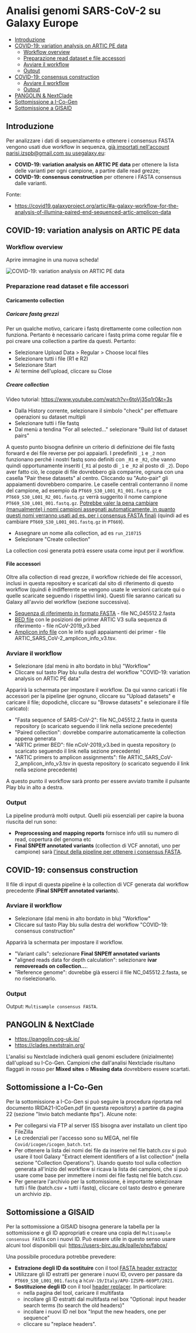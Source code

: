 # Analisi genomi SARS-CoV-2 su Galaxy Europe

<!-- TOC START min:2 max:3 link:true asterisk:false update:true -->
- [Introduzione](#introduzione)
- [COVID-19: variation analysis on ARTIC PE data](#covid-19-variation-analysis-on-artic-pe-data)
    - [Workflow overview](#workflow-overview)
    - [Preparazione read dataset e file accessori](#preparazione-read-dataset-e-file-accessori)
    - [Avviare il workflow](#avviare-il-workflow)
    - [Output](#output)
- [COVID-19: consensus construction](#covid-19-consensus-construction)
    - [Avviare il workflow](#avviare-il-workflow-1)
    - [Output](#output-1)
- [PANGOLIN & NextClade](#pangolin--nextclade)
- [Sottomissione a I-Co-Gen](#sottomissione-a-i-co-gen)
- [Sottomissione a GISAID](#sottomissione-a-gisaid)
<!-- TOC END -->

## Introduzione

Per analizzare i dati di sequenziamento e ottenere i consensus FASTA vengono usati due workflow in sequenza, <u>già importati nell'account parisi.izspb@gmail.com su [usegalaxy.eu](https://usegalaxy.eu)</u>:

- **COVID-19: variation analysis on ARTIC PE data** per ottenere la lista delle varianti per ogni campione, a partire dalle read grezze;
- **COVID-19: consensus construction** per ottenere i FASTA consensus dalle varianti.

Fonte:

- https://covid19.galaxyproject.org/artic/#a-galaxy-workflow-for-the-analysis-of-illumina-paired-end-sequenced-artic-amplicon-data

## COVID-19: variation analysis on ARTIC PE data

### Workflow overview

Aprire immagine in una nuova scheda!

<img src="https://covid19.galaxyproject.org/assets/img/wf.14034fd2.png"
     alt="COVID-19: variation analysis on ARTIC PE data" />

### Preparazione read dataset e file accessori

#### Caricamento collection

##### Caricare fastq grezzi

Per un qualche motivo, caricare i fastq direttamente come collection non funziona. Pertanto è necessario caricare i fastq prima come regular file e poi creare una collection a partire da questi. Pertanto:

- Selezionare Upload Data > Regular > Choose local files
- Selezionare tutti i file (R1 e R2)
- Selezionare Start
- Al termine dell'upload, cliccare su Close

##### Creare collection

Video tutorial: https://www.youtube.com/watch?v=6toVj35q1r0&t=3s

- Dalla History corrente, selezionare il simbolo "check" per effettuare operazioni su dataset multipli
- Selezionare tutti i file fastq
- Dal menù a tendina "For all selected..." selezionare "Build list of dataset pairs"

A questo punto bisogna definire un criterio di definizione dei file fastq forward e dei file reverse per poi appaiarli. I predefiniti `_1` e `_2` non funzionano perché i nostri fastq sono definiti con `_R1` e `_R2`, che vanno quindi opportunamente inseriti (`_R1` al posto di `_1` e `_R2` al posto di `_2`). Dopo aver fatto ciò, le coppie di file dovrebbero già comparire, ognuna con una casella "Pair these datasets" al centro. Cliccando su "Auto-pair" gli appaiamenti dovrebbero comparire. Le caselle centrali conterranno il nome del campione, ad esempio da `PT669_S30_L001_R1_001.fastq.gz` e `PT669_S30_L001_R2_001.fastq.gz` verrà suggerito il nome campione `PT669_S30_L001_001.fastq.gz`. <u>Potrebbe valer la pena cambiare (manualmente) i nomi campioni assegnati automaticamente, in quanto questi nomi verranno usati ad es. per i consensus FASTA finali</u> (quindi ad es cambiare `PT669_S30_L001_001.fastq.gz` in `PT669`). 

- Assegnare un nome alla collection, ad es `run_210715`
- Selezionare "Create collection"

La collection così generata potrà essere usata come input per il workflow.

#### File accessori

Oltre alla collection di read grezze, il workflow richiede dei file accessori, inclusi in questa repository e scaricati dal sito di riferimento di questo workflow (quindi è indifferente se vengono usate le versioni caricate qui o quelle scaricate seguendo i rispettivi link). Questi file saranno caricati su Galaxy all'avvio del workflow (sezione successiva).

- [Sequenza di riferimento in formato FASTA](https://www.ncbi.nlm.nih.gov/nuccore/NC_045512.2?report=fasta) - file NC_045512.2.fasta
- [BED file](https://covid19.galaxyproject.org/artic/nCoV-2019_v3.bed) con le posizioni dei primer ARTIC V3 sulla sequenza di riferimento - file nCoV-2019_v3.bed
- [Amplicon info file](https://covid19.galaxyproject.org/artic/ARTIC_SARS_CoV-2_amplicon_info_v3.tsv) con le info sugli appaiamenti dei primer - file ARTIC_SARS_CoV-2_amplicon_info_v3.tsv.

### Avviare il workflow

- Selezionare (dal menù in alto bordato in blu) "Workflow"
- Cliccare sul tasto Play blu sulla destra del workflow "COVID-19: variation analysis on ARTIC PE data"

Apparirà la schermata per impostare il workflow. Da qui vanno caricati i file accessori per la pipeline (per ognuno, cliccare su "Upload datasets" e caricare il file; dopodiché, cliccare su "Browse datasets" e selezionare il file caricato):

- "Fasta sequence of SARS-CoV-2": file NC_045512.2.fasta in questa repository (o scaricato seguendo il link nella sezione precedente)
- "Paired collection": dovrebbe comparire automaticamente la collection appena generata
- "ARTIC primer BED": file nCoV-2019_v3.bed in questa repository (o scaricato seguendo il link nella sezione precedente)
- "ARTIC primers to amplicon assignments": file ARTIC_SARS_CoV-2_amplicon_info_v3.tsv in questa repository (o scaricato seguendo il link nella sezione precedente)

A questo punto il workflow sarà pronto per essere avviato tramite il pulsante Play blu in alto a destra.

### Output

La pipeline produrrà molti output. Quelli più essenziali per capire la buona riuscita del run sono:

- **Preprocessing and mapping reports** fornisce info utili su numero di read, copertura del genoma etc 
- **Final SNPEff annotated variants** (collection di VCF annotati, uno per campione) sarà <u>l'input della pipeline per ottenere i consensus FASTA</u>.

## COVID-19: consensus construction

Il file di input di questa pipeline è la collection di VCF generata dal workflow precedente (**Final SNPEff annotated variants**). 

### Avviare il workflow

- Selezionare (dal menù in alto bordato in blu) "Workflow"
- Cliccare sul tasto Play blu sulla destra del workflow "COVID-19: consensus construction"

Apparirà la schermata per impostare il workflow.

- "Variant calls": selezionare **Final SNPEff annotated variants**
- "aligned reads data for depth calculation": selezionare **ivar removereads on collection...**.
- "Reference genome": dovrebbe già esserci il file NC_045512.2.fasta, se no riselezionarlo.

### Output

Output: `Multisample consensus FASTA`.

## PANGOLIN & NextClade

- https://pangolin.cog-uk.io/
- https://clades.nextstrain.org/

L'analisi su Nextclade indicherà quali genomi escludere (inizialmente) dall'upload su I-Co-Gen. Campioni che dall'analisi Nextclade risultano flaggati in rosso per **Mixed sites** o **Missing data** dovrebbero essere scartati. 

## Sottomissione a I-Co-Gen

Per la sottomissione a I-Co-Gen si può seguire la procedura riportata nel documento IRIDA21-ICoGen.pdf (in questa repository) a partire da pagina 22 (sezione "Invio batch mediante ftps"). Alcune note:

- Per collegarsi via FTP al server ISS bisogna aver installato un client tipo FileZilla
- Le credenziali per l'accesso sono su MEGA, nel file `Covid/icogen/icogen_batch.txt`.
- Per ottenere la lista dei nomi dei file da inserire nel file batch.csv si può usare il tool Galaxy "Extract element identifiers of a list collection" (nella sezione "Collection Operations"). Usando questo tool sulla collection generata all'inizio del workflow si ricava la lista dei campioni, che si può usare come base per immettere i nomi dei file fastq nel file batch.csv.
- Per generare l'archivio per la sottomissione, è importante selezionare tutti i file (batch.csv + tutti i fastq), cliccare col tasto destro e generare un archivio zip.

## Sottomissione a GISAID

Per la sottomissione a GISAID bisogna generare la tabella per la sottomissione e gli ID appropriati e creare una copia del `Multisample consensus FASTA` con i nuovi ID. Può essere utile in questo senso usare alcuni tool disponibili qui: https://users-birc.au.dk/palle/php/fabox/ 

Una possibile procedura potrebbe prevedere:

- **Estrazione degli ID da sostituire** con il tool [FASTA header extractor](https://users-birc.au.dk/palle/php/fabox/header_extractor.php)
- Utilizzare gli ID estratti per generare i nuovi ID, ovvero per passare da `PT669_S30_L001_001.fastq` a `hCoV-19/Italy/APU-IZSPB-669PT/2021`.
- **Sostituzione degli ID** con il tool [header replacer](https://users-birc.au.dk/palle/php/fabox/header_replacer.php). In particolare:
    - nella pagina del tool, caricare il multifasta
    - incollare gli ID estratti dal multifasta nel box "Optional: input header search terms (to search the old headers)"
    - incollare i nuovi ID nel box "Input the new headers, one per sequence"
    - cliccare su "replace headers".
    
